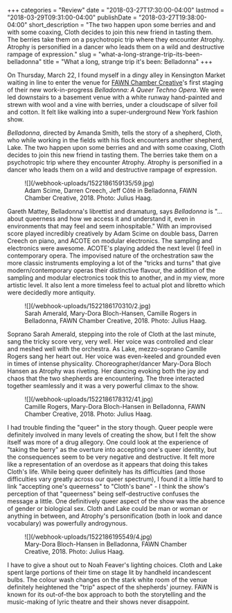 +++
categories = "Review"
date = "2018-03-27T17:30:00-04:00"
lastmod = "2018-03-29T09:31:00-04:00"
publishDate = "2018-03-27T19:38:00-04:00"
short_description = "The two happen upon some berries and and with some coaxing, Cloth decides to join this new friend in tasting them. The berries take them on a psychotropic trip where they encounter Atrophy. Atrophy is personified in a dancer who leads them on a wild and destructive rampage of expression."
slug = "what-a-long-strange-trip-its-been-belladonna"
title = "What a long, strange trip it&#039;s been: Belladonna"
+++

On Thursday, March 22, I found myself in a dingy alley in Kensington Market waiting in line to enter the venue for [FAWN Chamber Creative](/scene/companies/fawn-chamber-creative/)'s first staging of their new work-in-progress *Belladonna: A Queer Techno Opera*. We were led downstairs to a basement venue with a white runway hand-painted and strewn with wool and a vine with berries, under a cloudscape of silver foil and cotton. It felt like walking into a super-underground New York fashion show. 

*Belladonna*, directed by Amanda Smith, tells the story of a shepherd, Cloth, who while working in the fields with his flock encounters another shepherd, Lake. The two happen upon some berries and and with some coaxing, Cloth decides to join this new friend in tasting them. The berries take them on a psychotropic trip where they encounter Atrophy. Atrophy is personified in a dancer who leads them on a wild and destructive rampage of expression.

<figure data-type="image">
![](/webhook-uploads/1522186159135/59.jpg)
<figcaption>Adam Scime, Darren Creech, Jeff Côté in Belladonna, FAWN Chamber Creative, 2018. Photo: Julius Haag.</figcaption>
</figure>

Gareth Mattey, Belladonna's librettist and dramaturg, says *Belladonna* is "... about queerness and how we access it and understand it, even in environments that may feel and seem inhospitable." With an improvised score played incredibly creatively by Adam Scime on double bass, Darren Creech on piano, and ACOTE on modular electronics. The sampling and electronics were awesome. ACOTE's playing added the next level (I feel) in contemporary opera. The impovised nature of the orchestration saw the more classic instruments employing a lot of the "tricks and turns" that give modern/contemporary operas their distinctive flavour, the addition of the sampling and modular electronics took this to another, and in my view, more artistic level. It also lent a more timeless feel to actual plot and libretto which were decidedly more antiquity.

<figure data-type="image">
![](/webhook-uploads/1522186170310/2.jpg)
<figcaption>Sarah Amerald, Mary-Dora Bloch-Hansen, Camille Rogers in Belladonna, FAWN Chamber Creative, 2018. Photo: Julius Haag.</figcaption>
</figure>

Soprano Sarah Amerald, stepping into the role of Cloth at the last minute, sang the tricky score very, very well. Her voice was controlled and clear and meshed well with the orchestra. As Lake, mezzo-soprano Camille Rogers sang her heart out. Her voice was even-keeled and grounded even in times of intense physicality. Choreographer/dancer Mary-Dora Bloch Hansen as Atrophy was riveting. Her dancing evoking both the joy and chaos that the two shepherds are encountering. The three interacted together seamlessly and it was a very powerful climax to the show.

<figure data-type="image">
![](/webhook-uploads/1522186178312/41.jpg)
<figcaption>Camille Rogers, Mary-Dora Bloch-Hansen in Belladonna, FAWN Chamber Creative, 2018. Photo: Julius Haag.</figcaption>
</figure>

I had trouble finding the "queer" in the story though. Queer people were definitely involved in many levels of creating the show, but I felt the show itself was more of a drug allegory. One could look at the experience of "taking the berry" as the overture into accepting one's queer identity, but the consequences seem to be very negative and destructive. It felt more like a representation of an overdose as it appears that doing this takes Cloth's life. While being queer definitely has its difficulties (and those difficulties vary greatly across our queer spectrum), I found it a little hard to link "accepting one's queerness" to "Cloth's bane" - I think the show's perception of that "queerness" being self-destructive confuses the message a little. One definitively queer aspect of the show was the absence of gender or biological sex. Cloth and Lake could be man or woman or anything in between, and Atrophy's personification (both in look and dance vocabulary) was powerfully androgynous.

<figure data-type="image">
![](/webhook-uploads/1522186195549/4.jpg)
<figcaption>Mary-Dora Bloch-Hansen in Belladonna, FAWN Chamber Creative, 2018. Photo: Julius Haag.</figcaption>
</figure>

I have to give a shout out to Noah Feaver's lighting choices. Cloth and Lake spent large portions of their time on stage lit by handheld incandescent bulbs. The colour wash changes on the stark white room of the venue definitely heightened the "trip" aspect of the shepherds' journey. FAWN is known for its out-of-the box approach to both the storytelling and the music-making of lyric theatre and their shows never disappoint. 
